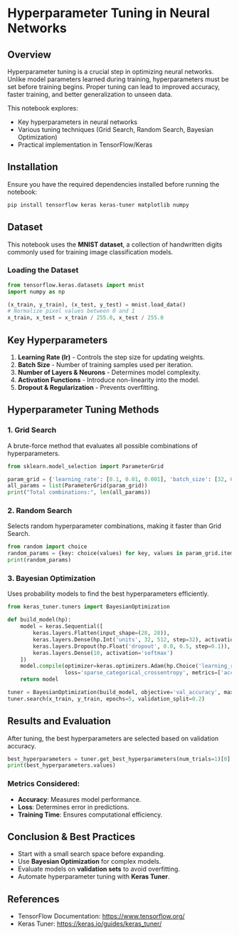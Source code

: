 
# Hyperparameter Tuning in Neural Networks

## Overview
Hyperparameter tuning is a crucial step in optimizing neural networks. Unlike model parameters learned during training, hyperparameters must be set before training begins. Proper tuning can lead to improved accuracy, faster training, and better generalization to unseen data.

This notebook explores:
- Key hyperparameters in neural networks
- Various tuning techniques (Grid Search, Random Search, Bayesian Optimization)
- Practical implementation in TensorFlow/Keras

## Installation
Ensure you have the required dependencies installed before running the notebook:
```bash
pip install tensorflow keras keras-tuner matplotlib numpy
```

## Dataset
This notebook uses the **MNIST dataset**, a collection of handwritten digits commonly used for training image classification models.

### Loading the Dataset
```python
from tensorflow.keras.datasets import mnist
import numpy as np

(x_train, y_train), (x_test, y_test) = mnist.load_data()
# Normalize pixel values between 0 and 1
x_train, x_test = x_train / 255.0, x_test / 255.0
```

## Key Hyperparameters
1. **Learning Rate (lr)** - Controls the step size for updating weights.
2. **Batch Size** - Number of training samples used per iteration.
3. **Number of Layers & Neurons** - Determines model complexity.
4. **Activation Functions** - Introduce non-linearity into the model.
5. **Dropout & Regularization** - Prevents overfitting.

## Hyperparameter Tuning Methods

### 1. Grid Search
A brute-force method that evaluates all possible combinations of hyperparameters.
```python
from sklearn.model_selection import ParameterGrid

param_grid = {'learning_rate': [0.1, 0.01, 0.001], 'batch_size': [32, 64, 128]}
all_params = list(ParameterGrid(param_grid))
print("Total combinations:", len(all_params))
```

### 2. Random Search
Selects random hyperparameter combinations, making it faster than Grid Search.
```python
from random import choice
random_params = {key: choice(values) for key, values in param_grid.items()}
print(random_params)
```

### 3. Bayesian Optimization
Uses probability models to find the best hyperparameters efficiently.
```python
from keras_tuner.tuners import BayesianOptimization

def build_model(hp):
    model = keras.Sequential([
        keras.layers.Flatten(input_shape=(28, 28)),
        keras.layers.Dense(hp.Int('units', 32, 512, step=32), activation='relu'),
        keras.layers.Dropout(hp.Float('dropout', 0.0, 0.5, step=0.1)),
        keras.layers.Dense(10, activation='softmax')
    ])
    model.compile(optimizer=keras.optimizers.Adam(hp.Choice('learning_rate', [0.001, 0.0001])),
                  loss='sparse_categorical_crossentropy', metrics=['accuracy'])
    return model

tuner = BayesianOptimization(build_model, objective='val_accuracy', max_trials=10)
tuner.search(x_train, y_train, epochs=5, validation_split=0.2)
```

## Results and Evaluation
After tuning, the best hyperparameters are selected based on validation accuracy.
```python
best_hyperparameters = tuner.get_best_hyperparameters(num_trials=1)[0]
print(best_hyperparameters.values)
```

### Metrics Considered:
- **Accuracy**: Measures model performance.
- **Loss**: Determines error in predictions.
- **Training Time**: Ensures computational efficiency.

## Conclusion & Best Practices
- Start with a small search space before expanding.
- Use **Bayesian Optimization** for complex models.
- Evaluate models on **validation sets** to avoid overfitting.
- Automate hyperparameter tuning with **Keras Tuner**.

## References
- TensorFlow Documentation: https://www.tensorflow.org/
- Keras Tuner: https://keras.io/guides/keras_tuner/
